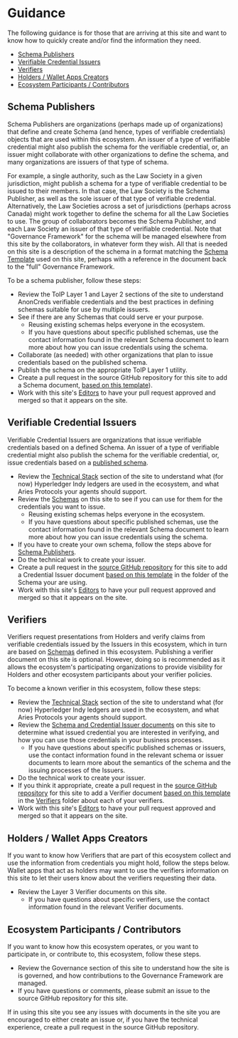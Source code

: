 # Guidance<!-- omit in toc -->

The following guidance is for those that are arriving at this site and want to
know how to quickly create and/or find the information they need.

- [Schema Publishers](#schema-publishers)
- [Verifiable Credential Issuers](#verifiable-credential-issuers)
- [Verifiers](#verifiers)
- [Holders / Wallet Apps Creators](#holders--wallet-apps-creators)
- [Ecosystem Participants / Contributors](#ecosystem-participants--contributors)

## Schema Publishers

Schema Publishers are organizations (perhaps made up of organizations) that
define and create Schema (and hence, types of verifiable credentials) objects
that are used within this ecosystem. An issuer of a type of verifiable credential
might also publish the schema for the verifiable credential, or, an issuer
might collaborate with other organizations to define the schema, and many
organizations are issuers of that type of schema.

For example, a single authority, such as the Law Society in a given
jurisdiction, might publish a schema for a type of verifiable credential to be
issued to their members. In that case, the Law Society is the Schema Publisher,
as well as the sole issuer of that type of verifiable credential. Alternatively,
the Law Societies across a set of jurisdictions (perhaps across Canada) might
work together to define the schema for all the Law Societies to use. The group
of collaborators becomes the Schema Publisher, and each Law Society an issuer of
that type of verifiable credential. Note that "Governance Framework" for the
schema will be managed elsewhere from this site by the collaborators, in
whatever form they wish. All that is needed on this site is a description of the
schema in a format matching the [Schema
Template](../5.%20Governance/Document%20Templates/Schema.md) used on this site,
perhaps with a reference in the document back to the "full" Governance
Framework.

To be a schema publisher, follow these steps:

* Review the ToIP Layer 1 and Layer 2 sections of the site to understand
  AnonCreds verifiable credentials and the best practices in defining schemas
  suitable for use by multiple issuers.
* See if there are any Schemas that could serve er your purpose.
    * Reusing existing schemas helps everyone in the ecosystem.
    * If you have questions about specific published schemas, use the contact
      information found in the relevant Schema document to learn more about how
      you can issue credentials using the schema.
* Collaborate (as needed) with other organizations that plan to issue
  credentials based on the published schema.
* Publish the schema on the appropriate ToIP Layer 1 utility.
* Create a pull request in the source GitHub repository for this site to add a
  Schema document, [based on this template](../5.%20Governance/Document%20Templates/Schema.md)).
* Work with this site's
  [Editors](../5.%20Governance/Governance.md#current-editors) to have
  your pull request approved and merged so that it appears on the site.

## Verifiable Credential Issuers

Verifiable Credential Issuers are organizations that issue verifiable
credentials based on a defined Schema. An issuer of a type of verifiable
credential might also publish the schema for the verifiable credential, or,
issue credentials based on a [published schema](#schema-publishers).

* Review the [Technical Stack](../2.%20Technical%20Stack/README.md) section of
  the site to understand what (for now) Hyperledger Indy ledgers are used in the
  ecosystem, and what Aries Protocols your agents should support.
* Review the [Schemas](../3.%20Schemas/README.md) on this site to see if you can
  use for them for the credentials you want to issue.
    * Reusing existing schemas helps everyone in the ecosystem.
    * If you have questions about specific published schemas, use the contact
      information found in the relevant Schema document to learn more about how
      you can issue credentials using the schema.
* If you have to create your own schema, follow the steps above for [Schema
  Publishers](#schema-publishers).
* Do the technical work to create your issuer.
* Create a pull request in the [source GitHub
  repository](https://github.com/cloudcompass/demo-pancdn-toip-gf) for this site
  to add a Credential Issuer document [based on this
  template](../5.%20Governance/Document%20Templates/Issuer.md) in the folder of
  the Schema your are
  using.
*  Work with this site's
  [Editors](../5.%20Governance/Governance.md#current-editors) to have
  your pull request approved and merged so that it appears on the site.

## Verifiers

Verifiers request presentations from Holders and verify claims from verifiable
credentials issued by the Issuers in this ecosystem, which in turn are based on
[Schemas](../3.%20Schemas/README.md) defined in this ecosystem. Publishing a
verifier document on this site is optional. However, doing so is recommended as
it allows the ecosystem's participating organizations to provide visibility for
Holders and other ecosystem participants about your verifier policies.

To become a known verifier in this ecosystem, follow these steps:

* Review the [Technical Stack](../2.%20Technical%20Stack/README.md) section of
  the site to understand what (for now) Hyperledger Indy ledgers are used in the
  ecosystem, and what Aries Protocols your agents should support.
* Review the [Schema and Credential Issuer documents](../3.%20Schemas/README.md)
  on this site to determine what issued credential you are interested in
  verifying, and how you can use those credentials in your business processes.
    * If you have questions about specific published schemas or issuers, use the
      contact information found in the relevant schema or issuer documents to
      learn more about the semantics of the schema and the issuing processes of
      the Issuers.
* Do the technical work to create your issuer.
* If you think it appropriate, create a pull request in the [source GitHub
  repository](https://github.com/cloudcompass/demo-pancdn-toip-gf) for this site
  to add a Verifier document [based on this
  template](../5.%20Governance/Document%20Templates/Verifier.md) in the
  [Verifiers](../4.%20Verifiers/README.md) folder about each of your verifiers.
*  Work with this site's
  [Editors](../5.%20Governance/Governance.md#current-editors) to have
  your pull request approved and merged so that it appears on the site.

## Holders / Wallet Apps Creators

If you want to know how Verifiers that are part of this ecosystem collect and
use the information from credentials you might hold, follow the steps below.
Wallet apps that act as holders may want to use the verifiers information on
this site to let their users know about the verifiers requesting their data.

* Review the Layer 3 Verifier documents on this site.
    * If you have questions about specific verifiers, use the contact
      information found in the relevant Verifier documents.

## Ecosystem Participants / Contributors

If you want to know how this ecosystem operates, or you want to participate in,
or contribute to, this ecosystem, follow these steps.

* Review the Governance section of this site to understand how the site is
  is governed, and how contributions to the Governance Framework
  are managed.
* If you have questions or comments, please submit an issue to the source GitHub
  repository for this site.

If in using this site you see any issues with documents in the site you are
encouraged to either create an issue or, if you have the technical experience,
create a pull request in the source GitHub repository.
